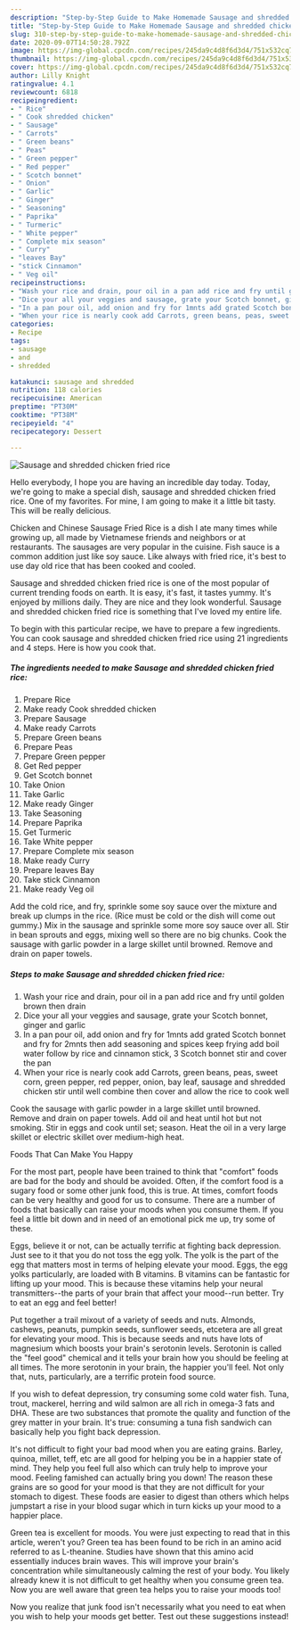 ```yaml
---
description: "Step-by-Step Guide to Make Homemade Sausage and shredded chicken fried rice"
title: "Step-by-Step Guide to Make Homemade Sausage and shredded chicken fried rice"
slug: 310-step-by-step-guide-to-make-homemade-sausage-and-shredded-chicken-fried-rice
date: 2020-09-07T14:50:28.792Z
image: https://img-global.cpcdn.com/recipes/245da9c4d8f6d3d4/751x532cq70/sausage-and-shredded-chicken-fried-rice-recipe-main-photo.jpg
thumbnail: https://img-global.cpcdn.com/recipes/245da9c4d8f6d3d4/751x532cq70/sausage-and-shredded-chicken-fried-rice-recipe-main-photo.jpg
cover: https://img-global.cpcdn.com/recipes/245da9c4d8f6d3d4/751x532cq70/sausage-and-shredded-chicken-fried-rice-recipe-main-photo.jpg
author: Lilly Knight
ratingvalue: 4.1
reviewcount: 6818
recipeingredient:
- " Rice"
- " Cook shredded chicken"
- " Sausage"
- " Carrots"
- " Green beans"
- " Peas"
- " Green pepper"
- " Red pepper"
- " Scotch bonnet"
- " Onion"
- " Garlic"
- " Ginger"
- " Seasoning"
- " Paprika"
- " Turmeric"
- " White pepper"
- " Complete mix season"
- " Curry"
- "leaves Bay"
- "stick Cinnamon"
- " Veg oil"
recipeinstructions:
- "Wash your rice and drain, pour oil in a pan add rice and fry until golden brown then drain"
- "Dice your all your veggies and sausage, grate your Scotch bonnet, ginger and garlic"
- "In a pan pour oil, add onion and fry for 1mnts add grated Scotch bonnet and fry for 2mnts then add seasoning and spices keep frying add boil water follow by rice and cinnamon stick, 3 Scotch bonnet stir and cover the pan"
- "When your rice is nearly cook add Carrots, green beans, peas, sweet corn, green pepper, red pepper, onion, bay leaf, sausage and shredded chicken stir until well combine then cover and allow the rice to cook well"
categories:
- Recipe
tags:
- sausage
- and
- shredded

katakunci: sausage and shredded 
nutrition: 118 calories
recipecuisine: American
preptime: "PT30M"
cooktime: "PT38M"
recipeyield: "4"
recipecategory: Dessert

---
```



![Sausage and shredded chicken fried rice](https://img-global.cpcdn.com/recipes/245da9c4d8f6d3d4/751x532cq70/sausage-and-shredded-chicken-fried-rice-recipe-main-photo.jpg)

Hello everybody, I hope you are having an incredible day today. Today, we're going to make a special dish, sausage and shredded chicken fried rice. One of my favorites. For mine, I am going to make it a little bit tasty. This will be really delicious.

Chicken and Chinese Sausage Fried Rice is a dish I ate many times while growing up, all made by Vietnamese friends and neighbors or at restaurants. The sausages are very popular in the cuisine. Fish sauce is a common addition just like soy sauce. Like always with fried rice, it&#39;s best to use day old rice that has been cooked and cooled.

Sausage and shredded chicken fried rice is one of the most popular of current trending foods on earth. It is easy, it's fast, it tastes yummy. It's enjoyed by millions daily. They are nice and they look wonderful. Sausage and shredded chicken fried rice is something that I've loved my entire life.


To begin with this particular recipe, we have to prepare a few ingredients. You can cook sausage and shredded chicken fried rice using 21 ingredients and 4 steps. Here is how you cook that.

<!--inarticleads1-->

##### The ingredients needed to make Sausage and shredded chicken fried rice:

1. Prepare  Rice
1. Make ready  Cook shredded chicken
1. Prepare  Sausage
1. Make ready  Carrots
1. Prepare  Green beans
1. Prepare  Peas
1. Prepare  Green pepper
1. Get  Red pepper
1. Get  Scotch bonnet
1. Take  Onion
1. Take  Garlic
1. Make ready  Ginger
1. Take  Seasoning
1. Prepare  Paprika
1. Get  Turmeric
1. Take  White pepper
1. Prepare  Complete mix season
1. Make ready  Curry
1. Prepare leaves Bay
1. Take stick Cinnamon
1. Make ready  Veg oil


Add the cold rice, and fry, sprinkle some soy sauce over the mixture and break up clumps in the rice. (Rice must be cold or the dish will come out gummy.) Mix in the sausage and sprinkle some more soy sauce over all. Stir in bean sprouts and eggs, mixing well so there are no big chunks. Cook the sausage with garlic powder in a large skillet until browned. Remove and drain on paper towels. 

<!--inarticleads2-->

##### Steps to make Sausage and shredded chicken fried rice:

1. Wash your rice and drain, pour oil in a pan add rice and fry until golden brown then drain
1. Dice your all your veggies and sausage, grate your Scotch bonnet, ginger and garlic
1. In a pan pour oil, add onion and fry for 1mnts add grated Scotch bonnet and fry for 2mnts then add seasoning and spices keep frying add boil water follow by rice and cinnamon stick, 3 Scotch bonnet stir and cover the pan
1. When your rice is nearly cook add Carrots, green beans, peas, sweet corn, green pepper, red pepper, onion, bay leaf, sausage and shredded chicken stir until well combine then cover and allow the rice to cook well


Cook the sausage with garlic powder in a large skillet until browned. Remove and drain on paper towels. Add oil and heat until hot but not smoking. Stir in eggs and cook until set; season. Heat the oil in a very large skillet or electric skillet over medium-high heat. 

Foods That Can Make You Happy


For the most part, people have been trained to think that "comfort" foods are bad for the body and should be avoided. Often, if the comfort food is a sugary food or some other junk food, this is true. At times, comfort foods can be very healthy and good for us to consume. There are a number of foods that basically can raise your moods when you consume them. If you feel a little bit down and in need of an emotional pick me up, try some of these.

Eggs, believe it or not, can be actually terrific at fighting back depression. Just see to it that you do not toss the egg yolk. The yolk is the part of the egg that matters most in terms of helping elevate your mood. Eggs, the egg yolks particularly, are loaded with B vitamins. B vitamins can be fantastic for lifting up your mood. This is because these vitamins help your neural transmitters--the parts of your brain that affect your mood--run better. Try to eat an egg and feel better!

Put together a trail mixout of a variety of seeds and nuts. Almonds, cashews, peanuts, pumpkin seeds, sunflower seeds, etcetera are all great for elevating your mood. This is because seeds and nuts have lots of magnesium which boosts your brain's serotonin levels. Serotonin is called the "feel good" chemical and it tells your brain how you should be feeling at all times. The more serotonin in your brain, the happier you'll feel. Not only that, nuts, particularly, are a terrific protein food source.

If you wish to defeat depression, try consuming some cold water fish. Tuna, trout, mackerel, herring and wild salmon are all rich in omega-3 fats and DHA. These are two substances that promote the quality and function of the grey matter in your brain. It's true: consuming a tuna fish sandwich can basically help you fight back depression. 

It's not difficult to fight your bad mood when you are eating grains. Barley, quinoa, millet, teff, etc are all good for helping you be in a happier state of mind. They help you feel full also which can truly help to improve your mood. Feeling famished can actually bring you down! The reason these grains are so good for your mood is that they are not difficult for your stomach to digest. These foods are easier to digest than others which helps jumpstart a rise in your blood sugar which in turn kicks up your mood to a happier place.

Green tea is excellent for moods. You were just expecting to read that in this article, weren't you? Green tea has been found to be rich in an amino acid referred to as L-theanine. Studies have shown that this amino acid essentially induces brain waves. This will improve your brain's concentration while simultaneously calming the rest of your body. You likely already knew it is not difficult to get healthy when you consume green tea. Now you are well aware that green tea helps you to raise your moods too!

Now you realize that junk food isn't necessarily what you need to eat when you wish to help your moods get better. Test out  these suggestions  instead!

